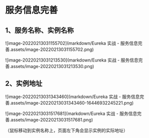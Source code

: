 # 服务信息完善

## 1、服务名称、实例名称

![image-20220213031155702](markdown/Eureka 实战 - 服务信息完善.assets/image-20220213031155702.png)

![image-20220213031213530](markdown/Eureka 实战 - 服务信息完善.assets/image-20220213031213530.png)

## 2、实例地址

![image-20220213031343460](markdown/Eureka 实战 - 服务信息完善.assets/image-20220213031343460-16446932245221.png)

![image-20220213031517681](markdown/Eureka 实战 - 服务信息完善.assets/image-20220213031517681.png)

（鼠标移动到实例名称上，页面左下角会显示实例的实际地址）
